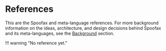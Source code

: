 # References
This are the Spoofax and meta-language references. For more background information on the ideas, architecture, and design decisions behind Spoofax and its meta-languages, see the [Background](/background/) section.

!!! warning "No reference yet."